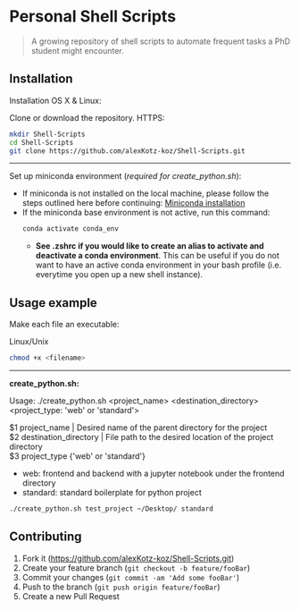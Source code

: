 # Personal Shell Scripts
> A growing repository of shell scripts to automate frequent tasks a PhD student might encounter.

## Installation

Installation
OS X & Linux:

Clone or download the repository.
HTTPS:
```sh
mkdir Shell-Scripts
cd Shell-Scripts
git clone https://github.com/alexKotz-koz/Shell-Scripts.git
```
---
Set up miniconda environment (*required for create_python.sh*):
- If miniconda is not installed on the local machine, please follow the steps outlined here before continuing: [Miniconda installation](https://docs.anaconda.com/free/miniconda/)
- If the miniconda base environment is not active, run this command:
    ```sh
    conda activate conda_env
    ```
    - **See .zshrc if you would like to create an alias to activate and deactivate a conda environment**. This can be useful if you do not want to have an active conda environment in your bash profile (i.e. everytime you open up a new shell instance).



## Usage example

Make each file an executable:

Linux/Unix
```sh
chmod +x <filename>
```
---
**create_python.sh:**

Usage: ./create_python.sh <project_name> <destination_directory> <project_type: 'web' or 'standard'>

$1 project_name | Desired name of the parent directory for the project <br>
$2 destination_directory | File path to the desired location of the project directory <br>
$3 project_type {'web' or 'standard'}<br>
- web: frontend and backend with a jupyter notebook under the frontend directory
- standard: standard boilerplate for python project
```sh
./create_python.sh test_project ~/Desktop/ standard

```


## Contributing

1. Fork it (<https://github.com/alexKotz-koz/Shell-Scripts.git>)
2. Create your feature branch (`git checkout -b feature/fooBar`)
3. Commit your changes (`git commit -am 'Add some fooBar'`)
4. Push to the branch (`git push origin feature/fooBar`)
5. Create a new Pull Request

